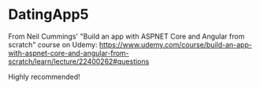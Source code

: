 # DatingApp5

From Neil Cummings' "Build an app with ASPNET Core and Angular from scratch" course on Udemy:
https://www.udemy.com/course/build-an-app-with-aspnet-core-and-angular-from-scratch/learn/lecture/22400262#questions

Highly recommended!
